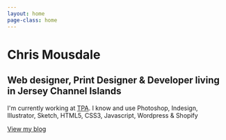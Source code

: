 ```yaml
---
layout: home
page-class: home
---
```


<h1>Chris Mousdale</h1>
<aside class="sub-intro">
	<h2 class="serif">Web designer, Print Designer &amp; Developer living in Jersey Channel Islands</h2>
	<p>I'm currently working at <a href="http://www.tpacreative.com">TPA</a>. I know and use Photoshop, Indesign, Illustrator, Sketch, HTML5, CSS3, Javascript, Wordpress & Shopify</p>
	<p><a href="/blog/" alt="View all posts" id="b-link" class="btn btn-c">View my blog</a></p>
</aside>
